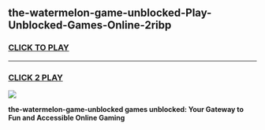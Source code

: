 
## the-watermelon-game-unblocked-Play-Unblocked-Games-Online-2ribp
<h3>
<a href="https://premium76.site?title=the-watermelon-game-unblocked&ref=24A">CLICK TO PLAY</a></h3>
<hr>

<h3>
<a href="https://premium76.site?title=the-watermelon-game-unblocked&ref=24A">CLICK 2 PLAY</a>
  
</h3>

<a href="https://premium76.site?title=the-watermelon-game-unblocked&ref=24A"><img src="https://clearcache.store/games.png"></a>


**the-watermelon-game-unblocked games unblocked: Your Gateway to Fun and Accessible Online Gaming**
